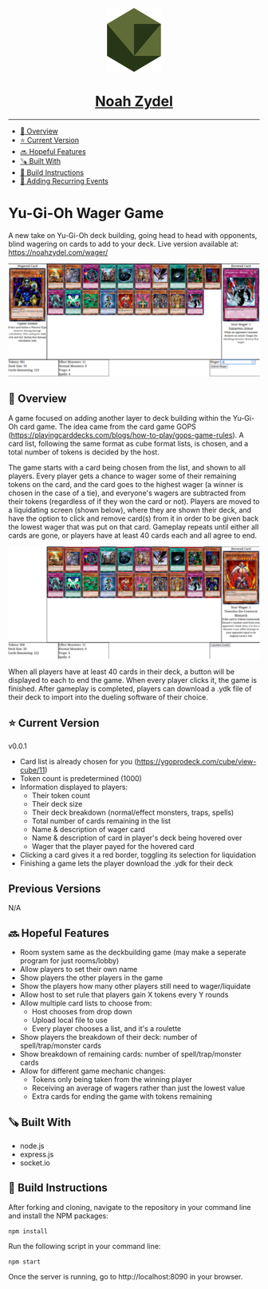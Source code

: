 <p align="center">
  <a href="https://noahzydel.com">
    <img alt="Noah Logo" height="128" src="./.github/resources/NoahLogo.svg">
    <h1 align="center">Noah Zydel</h1>
  </a>
</p>

---

- [📖 Overview](#-overview)
- [⭐️ Current Version](#-current-version)
- [🔜 Hopeful Features](#-hopeful-features)
- [🪚 Built With](#-built-with)
- [🔨 Build Instructions](#-build-instructions)
- [🔄 Adding Recurring Events](#-adding-recurring-events)


# Yu-Gi-Oh Wager Game
A new take on Yu-Gi-Oh deck building, going head to head with opponents, blind wagering on cards to add to your deck.
Live version available at: https://noahzydel.com/wager/

<img src="./.github/resources/wager-submit.png">

## 📖 Overview
A game focused on adding another layer to deck building within the Yu-Gi-Oh card game. The idea came from the card game GOPS (https://playingcarddecks.com/blogs/how-to-play/gops-game-rules). A card list, following the same format as cube format lists, is chosen, and a total number of tokens is decided by the host.

The game starts with a card being chosen from the list, and shown to all players. Every player gets a chance to wager some of their remaining tokens on the card, and the card goes to the highest wager (a winner is chosen in the case of a tie), and everyone's wagers are subtracted from their tokens (regardless of if they won the card or not). Players are moved to a liquidating screen (shown below), where they are shown their deck, and have the option to click and remove card(s) from it in order to be given back the lowest wager that was put on that card. Gameplay repeats until either all cards are gone, or players have at least 40 cards each and all agree to end. 

<img src="./.github/resources/wager-liquidate.png">

When all players have at least 40 cards in their deck, a button will be displayed to each to end the game. When every player clicks it, the game is finished. After gameplay is completed, players can download a .ydk file of their deck to import into the dueling software of their choice.

## ⭐️ Current Version
v0.0.1
- Card list is already chosen for you (https://ygoprodeck.com/cube/view-cube/11)
- Token count is predetermined (1000)
- Information displayed to players:
  - Their token count
  - Their deck size
  - Their deck breakdown (normal/effect monsters, traps, spells)
  - Total number of cards remaining in the list
  - Name & description of wager card
  - Name & description of card in player's deck being hovered over
  - Wager that the player payed for the hovered card
- Clicking a card gives it a red border, toggling its selection for liquidation
- Finishing a game lets the player download the .ydk for their deck

## Previous Versions
N/A

## 🔜 Hopeful Features
- Room system same as the deckbuilding game (may make a seperate program for just rooms/lobby)
- Allow players to set their own name
- Show players the other players in the game
- Show the players how many other players still need to wager/liquidate
- Allow host to set rule that players gain X tokens every Y rounds
- Allow multiple card lists to choose from:
  - Host chooses from drop down
  - Upload local file to use
  - Every player chooses a list, and it's a roulette
- Show players the breakdown of their deck: number of spell/trap/monster cards
- Show breakdown of remaining cards: number of spell/trap/monster cards
- Allow for different game mechanic changes:
  - Tokens only being taken from the winning player
  - Receiving an average of wagers rather than just the lowest value
  - Extra cards for ending the game with tokens remaining 

## 🪚 Built With
- node.js
- express.js
- socket.io

## 🔨 Build Instructions
After forking and cloning, navigate to the repository in your command line and install the NPM packages:
```
npm install
```
Run the following script in your command line:
```
npm start
```
Once the server is running, go to http://localhost:8090 in your browser.